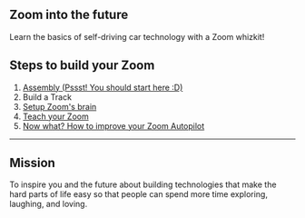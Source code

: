 ## Zoom into the future

Learn the basics of self-driving car technology with a Zoom whizkit!

## Steps to build your Zoom

1. [Assembly (Pssst! You should start here :D)](guide/assembly.md)
2. Build a Track
3. [Setup Zoom's brain](guide/setup.md)
4. [Teach your Zoom](guide/train.md)
5. [Now what? How to improve your Zoom Autopilot](guide/autopilot.md)



-------------------------------------------

## Mission 

To inspire you and the future about building technologies that make the hard parts of life easy so that people can spend more time exploring, laughing, and loving.







